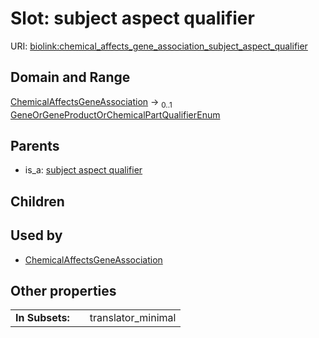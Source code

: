 
# Slot: subject aspect qualifier




URI: [biolink:chemical_affects_gene_association_subject_aspect_qualifier](https://w3id.org/biolink/vocab/chemical_affects_gene_association_subject_aspect_qualifier)


## Domain and Range

[ChemicalAffectsGeneAssociation](ChemicalAffectsGeneAssociation.md) &#8594;  <sub>0..1</sub> [GeneOrGeneProductOrChemicalPartQualifierEnum](GeneOrGeneProductOrChemicalPartQualifierEnum.md)

## Parents

 *  is_a: [subject aspect qualifier](subject_aspect_qualifier.md)

## Children


## Used by

 * [ChemicalAffectsGeneAssociation](ChemicalAffectsGeneAssociation.md)

## Other properties

|  |  |  |
| --- | --- | --- |
| **In Subsets:** | | translator_minimal |

